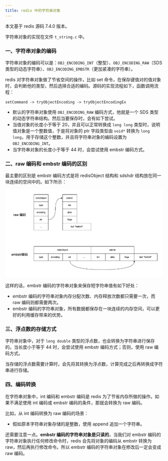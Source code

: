 ```yaml
---
title: redis 中的字符串对象
---
```


本文基于 redis 源码 7.4.0 版本。

字符串对象的实现在文件 `t_string.c` 中。

### 一、字符串对象的编码

字符串对象的编码可以是：`OBJ_ENCODING_INT`（整型）、`OBJ_ENCODING_RAW`（SDS类型的动态字符串）、`OBJ_ENCODING_EMBSTR`（更加紧凑的字符串）。

redis 对字符串对象做了节省空间的操作，比如 set 命令，在保存键值对的值对象时，会判断他的类型，然后选择合适的编码。源码的实现流程如下，函数调用流程：

```
setCommand -> tryObjectEncoding -> tryObjectEncodingEx
```

- 默认的字符串对象使用 `OBJ_ENCODING_RAW` 编码方式，他就是一个 SDS 类型的动态字符串结构。然后当要保存时，会有如下尝试。
- 当值对象的长度小于等于 20，并且可以正常转换成 `long long` 类型时，说明值对象是一个整数值，于是将对象的 ptr 字段类型由 `void*` 转换为 `long long`，用于存储这个整数，并且将字符串对象的编码设置为 `OBJ_ENCODING_INT`。
- 当字符串对象的长度小于等于 44 时，会尝试使用 embstr 编码方式。

### 二、raw 编码和 embstr 编码的区别

最主要的区别是 embstr 编码方式是将 redisObject 结构和 sdshdr 结构放在同一块连续的空间中的。如下所示：

![](./image/redis-string-object.png)

这样的话，embstr 编码的字符串对象来保存短字符串值有如下好处：

- embstr 编码的字符串对象内存分配次数、内存释放次数都只需要一次，而 raw 编码则都需要两次。
- embstr 编码的字符串对象，所有数据都保存在一块连续的内存空间，可以更好的利用缓存带来的优势。

### 三、浮点数的存储方式

字符串对象中，对于 `long double` 类型的浮点数，也会转换为字符串进行保存的。当长度小于等于 44 时，会尝试使用 embstr 编码方式；否则，使用 raw 编码方式。

当存储的浮点数需要计算时，会先将其转换为浮点数，计算完成之后再转换成字符串进行存储。

### 四、编码转换

在字符串对象中，int 编码和 embstr 编码是 redis 为了节省内存所做的操作。如果不满足使用 int 编码或 embstr 编码的条件，那就会转换为 raw 编码。

比如，从 int 编码转换为 raw 编码的场景：

- 假如原本字符串对象存储的是整数，使用 append 追加一个字符串。

还需要注意一点。**embstr 编码的字符串对象是只读的**，当我们对 embstr 编码的字符串对象执行任何修改命令时，redis 会先将对象的编码从 embstr 转换为 raw，然后再执行修改命令。所以 embstr 编码的字符串对象在修改后一定会变成 raw 编码。